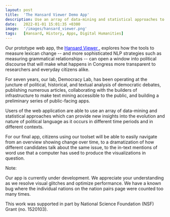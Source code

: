 ```yaml
---
layout: post
title:  'The Hansard Viewer Demo App'
description: Use an array of data-mining and statistical approaches to gain new insights into the evolution and nature of political language as it occurs in different time periods and in different contexts.  
date:   2022-01-01 15:01:35 +0300
image:  '/images/hansard_viewer.png'
tags:   [Hansard, History, Apps, Digital Humanities]
---
```

Our prototype web app, the <a href="https://shinyviz.smu.edu/shiny/public/hansard-shiny/" style="color: blue"> Hansard Viewer </a>, explores how the tools to measure lexican change -- and more sophisticated NLP strategies such as measuring grammatical relationships -- can open a window into political discourse that will make what happens in Congress more transparent to researchers and everyday citizens alike. 

For seven years, our lab, Democracy Lab, has been operating at the juncture of political, historical, and textual analysis of democratic debates, publishing numerous articles, collaborating with the builders of infrastructure to make text mining accessible to the public, and building a preliminary series of public-facing apps. 

Users of the web application are able to use an array of data-mining and statistical approaches which can provide new insights into the evolution and nature of political language as it occurs in different time periods and in different contexts. 

For our final app, citizens using our toolset will be able to easily navigate from an overview showing change over time, to a dramatization of how different candidates talk about the same issue, to the in-text mentions of word use that a computer has used to produce the visualizations in question.  

Note: 

Our app is currently under development. We appreciate your understanding as we resolve visual glitches and optimize performance. We have a known bug where the individual nations on the nation pairs page were counted too many times. 

This work was supported in part by National Science Foundation (NSF) Grant (no. 1520103). 
